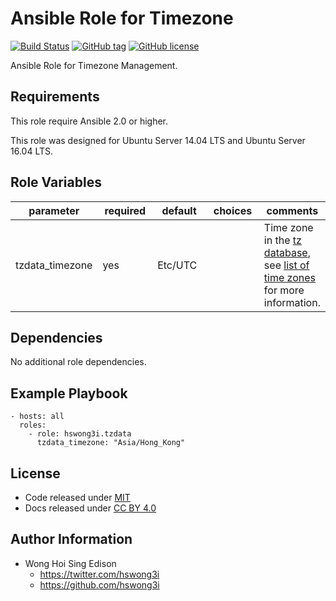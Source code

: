 Ansible Role for Timezone
=========================

[![Build Status](https://travis-ci.org/pantarei/ansible-role-tzdata.svg?branch=master)](https://travis-ci.org/pantarei/ansible-role-tzdata)
[![GitHub tag](https://img.shields.io/github/tag/pantarei/ansible-role-tzdata.svg)](https://github.com/pantarei/ansible-role-tzdata)
[![GitHub license](https://img.shields.io/github/license/pantarei/ansible-role-tzdata.svg)](https://github.com/pantarei/ansible-role-tzdata/blob/master/LICENSE)

Ansible Role for Timezone Management.

Requirements
------------

This role require Ansible 2.0 or higher.

This role was designed for Ubuntu Server 14.04 LTS and Ubuntu Server 16.04 LTS.

Role Variables
--------------

<table>
<colgroup>
<col width="20%" />
<col width="20%" />
<col width="20%" />
<col width="20%" />
<col width="20%" />
</colgroup>
<thead>
<tr class="header">
<th>parameter</th>
<th>required</th>
<th>default</th>
<th>choices</th>
<th>comments</th>
</tr>
</thead>
<tbody>
<tr class="odd">
<td>tzdata_timezone</td>
<td>yes</td>
<td>Etc/UTC</td>
<td></td>
<td>Time zone in the <a href="https://en.wikipedia.org/wiki/Tz_database">tz database</a>, see <a href="https://en.wikipedia.org/wiki/List_of_tz_database_time_zones">list of time zones</a> for more information.</td>
</tr>
</tbody>
</table>

Dependencies
------------

No additional role dependencies.

Example Playbook
----------------

    - hosts: all
      roles:
        - role: hswong3i.tzdata
          tzdata_timezone: "Asia/Hong_Kong"

License
-------

-   Code released under [MIT](https://github.com/pantarei/ansible-role-tzdata/blob/master/LICENSE)
-   Docs released under [CC BY 4.0](http://creativecommons.org/licenses/by/4.0/)

Author Information
------------------

-   Wong Hoi Sing Edison
    -   <a href="https://twitter.com/hswong3i" class="uri" class="uri">https://twitter.com/hswong3i</a>
    -   <a href="https://github.com/hswong3i" class="uri" class="uri">https://github.com/hswong3i</a>

